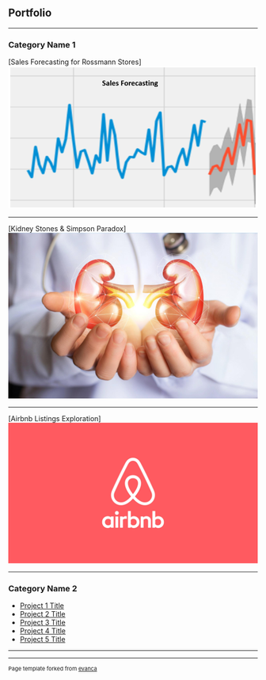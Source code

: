 ## Portfolio

---

### Category Name 1 

[Sales Forecasting for Rossmann Stores]
<img src="images/salesforecasting.png?raw=true"/>

---
[Kidney Stones & Simpson Paradox]
<img src="images/kidneys.jpg?raw=true"/>

---
[Airbnb Listings Exploration]
<img src="images/Airbnb.jpeg?raw=true"/>

---



### Category Name 2

- [Project 1 Title](http://example.com/)
- [Project 2 Title](http://example.com/)
- [Project 3 Title](http://example.com/)
- [Project 4 Title](http://example.com/)
- [Project 5 Title](http://example.com/)

---




---
<p style="font-size:11px">Page template forked from <a href="https://github.com/evanca/quick-portfolio">evanca</a></p>
<!-- Remove above link if you don't want to attibute -->

